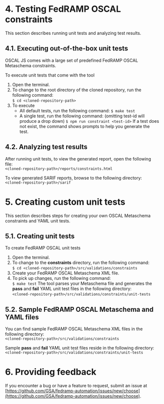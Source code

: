 # 4. Testing FedRAMP OSCAL constraints
This section describes running unit tests and analyzing test results.

## 4.1. Executing out-of-the-box unit tests
OSCAL JS comes with a large set of predefined FedRAMP OSCAL Metaschema constraints.

To execute unit tests that come with the tool
1. Open the terminal.  
2. To change to the root directory of the cloned repository, run the following command:  
   `$ cd <cloned-repository-path>`  
3. To execute  
   * All default tests, run the following command:
   `$ make test`
   * A single test, run the following command: (omitting test-id will produce a drop down)
   `$ npm run constraint <test-id>`
  If a test does not exist, the command shows prompts to help you generate the test.

## 4.2. Analyzing test results
After running unit tests, to view the generated report, open the following file:  
`<cloned-repository-path>/reports/constraints.html`

To view generated SARIF reports, browse to the following directory:  
`<cloned-repository-path>/sarif`

# 5. Creating custom unit tests
This section describes steps for creating your own OSCAL Metaschema constraints and YAML unit tests.  

## 5.1. Creating unit tests
To create FedRAMP OSCAL unit tests
1. Open the terminal.  
2. To change to the **constraints** directory, run the following command:  
   `$ cd <cloned-repository-path>/src/validations/constraints`  
3. Create your FedRAMP OSCAL Metaschema XML file.  
4. To pick up changes, run the following command:  
   `$ make test`
The tool parses your Metaschema file and generates the **pass** and **fail** YAML unit test files in the following directory:  
`<cloned-repository-path>/src/validations/constraints/unit-tests`

## 5.2. Sample FedRAMP OSCAL Metaschema and YAML files
You can find sample FedRAMP OSCAL Metaschema XML files in the following directory:  
`<cloned-repository-path>/src/validations/constraints`

Sample **pass** and **fail** YAML unit test files reside in the following directory:  
`<cloned-repository-path>/src/validations/constraints/unit-tests`

# 6\. Providing feedback
If you encounter a bug or have a feature to request, submit an issue at [https://github.com/GSA/fedramp-automation/issues/new/choose](https://github.com/GSA/fedramp-automation/issues/new/choose).  

